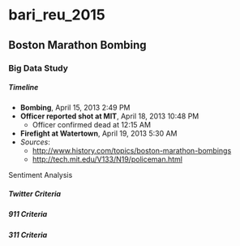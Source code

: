 # bari_reu_2015
## Boston Marathon Bombing
### Big Data Study

##### Timeline
- **Bombing**, April 15, 2013 2:49 PM
- **Officer reported shot at MIT**, April 18, 2013 10:48 PM
	- Officer confirmed dead at 12:15 AM
- **Firefight at Watertown**, April 19, 2013 5:30 AM
- _Sources_:
 	+ http://www.history.com/topics/boston-marathon-bombings
 	+ http://tech.mit.edu/V133/N19/policeman.html

Sentiment Analysis

##### Twitter Criteria

##### 911 Criteria

##### 311 Criteria

